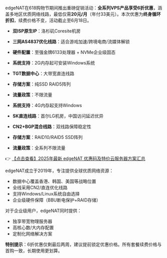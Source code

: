 
edgeNAT在618购物节期间推出重磅促销活动：**全系列VPS产品享受6折优惠**，涵盖多地区优质网络线路，最低仅需**20元/月**（年付33美元）。本次优惠为**终身循环折扣**，续费价格不变，活动截止至6月18日。


- **双ISP原生IP**：洛杉矶Coresite机房
- **三网AS4837优化线路**：适合游戏加速/跨境电商/流媒体解锁
- **硬件配置**：至强金牌6133处理器 + NVMe企业级固态
- **系统支持**：2G内存起可安装Windows系统

- **TGT数据中心**：大带宽直连线路
- **存储方案**：纯SSD RAID5阵列
- **流量政策**：不限流量
- **系统支持**：4G内存起支持Windows

- **SK直连线路**：首尔LG机房，中国访问延迟优异
- **CN2+BGP混合线路**：双线路保障稳定性
- **存储方案**：RAID10/RAID5 SSD阵列
- **流量政策**：全系列不限流量

👉 [【点击查看】2025年最新 edgeNAT 优惠码及特价云服务器方案汇总](https://bit.ly/edgenat)

edgeNAT成立于2019年，专注提供全球优质网络资源：
- 数据中心覆盖香港、韩国、美国等战略位置
- 全线采用CN2/直连优化线路
- 支持Windows/Linux系统自由选择
- 企业级硬件保障（BBU断电保护+RAID存储）

对于企业级用户，edgeNAT同时提供：
- 独享带宽物理服务器
- 高核心数/大内存配置
- 定制化网络解决方案

**特别提示**：6折优惠仅剩最后两周，建议提前锁定优惠价格。所有套餐续费价格与首购一致，长期使用更划算。
